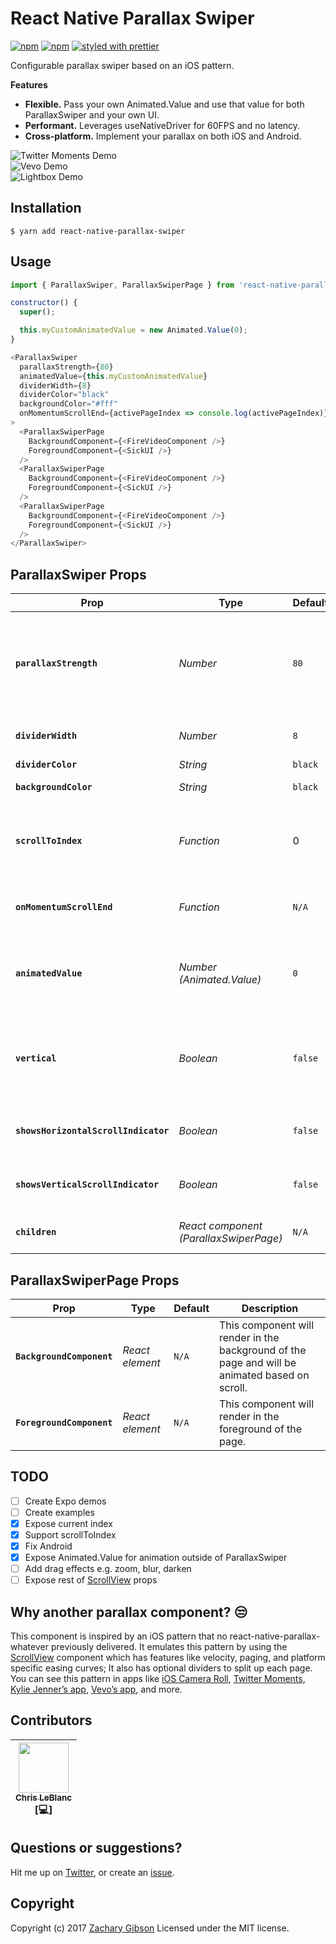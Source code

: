 # React Native Parallax Swiper
[![npm](https://img.shields.io/npm/v/react-native-parallax-swiper.svg?style=flat-square)](https://www.npmjs.com/package/react-native-parallax-swiper)
[![npm](https://img.shields.io/npm/dm/react-native-parallax-swiper.svg?style=flat-square)](https://www.npmjs.com/package/react-native-parallax-swiper)
[![styled with prettier](https://img.shields.io/badge/styled_with-prettier-ff69b4.svg?style=flat-square)](https://github.com/prettier/prettier)

Configurable parallax swiper based on an iOS pattern.

__Features__
- __Flexible.__ Pass your own Animated.Value and use that value for both ParallaxSwiper and your own UI.
- __Performant.__ Leverages useNativeDriver for 60FPS and no latency.
- __Cross-platform.__ Implement your parallax on both iOS and Android.

![Twitter Moments Demo](https://user-images.githubusercontent.com/10658888/30244667-636cfc0e-9588-11e7-9805-3a0c5649ab4b.gif)  
![Vevo Demo](https://user-images.githubusercontent.com/10658888/30244668-66164c3a-9588-11e7-9cfa-c0c5dc29090c.gif)  
![Lightbox Demo](https://user-images.githubusercontent.com/10658888/30244669-68924b4e-9588-11e7-9426-b081953115fc.gif)

## Installation
```shell
$ yarn add react-native-parallax-swiper
```


## Usage
```javascript
import { ParallaxSwiper, ParallaxSwiperPage } from 'react-native-parallax-swiper';
```

```javascript
constructor() {
  super();

  this.myCustomAnimatedValue = new Animated.Value(0);
}
```

```javascript
<ParallaxSwiper
  parallaxStrength={80}
  animatedValue={this.myCustomAnimatedValue}
  dividerWidth={8}
  dividerColor="black"
  backgroundColor="#fff"
  onMomentumScrollEnd={activePageIndex => console.log(activePageIndex)}
>
  <ParallaxSwiperPage
    BackgroundComponent={<FireVideoComponent />}
    ForegroundComponent={<SickUI />}
  />
  <ParallaxSwiperPage
    BackgroundComponent={<FireVideoComponent />}
    ForegroundComponent={<SickUI />}
  />
  <ParallaxSwiperPage
    BackgroundComponent={<FireVideoComponent />}
    ForegroundComponent={<SickUI />}
  />
</ParallaxSwiper>
```

## ParallaxSwiper Props
| Prop | Type | Default | Description |
|---|---|---|---|
| __`parallaxStrength`__ | _Number_ | `80` | This number determines how slow parallax’ing element moves. Lower number yields a subtler parallax effect, higher number increases parallax effect. |
| __`dividerWidth`__ | _Number_ | `8` | The width of the divider between each page. (horizontal only) |
| __`dividerColor`__ | _String_ | `black` | Color of divider. |
| __`backgroundColor`__ | _String_ | `black` | ParallaxSwiper’s background color. |
| __`scrollToIndex`__ | _Function_ | 0 | Scrolls to index with a smooth animation. If used onComponentDidMount scroll is immediate with no animation. |
| __`onMomentumScrollEnd`__ | _Function_ | `N/A` | Fired when ScrollView stops scrolling and is passed the current page index. |
| __`animatedValue`__ | _Number (Animated.Value)_ | `0` | Optionally pass a new instance of Animated.Value to  access the animated value outside of ParallaxSwiper. |
| __`vertical`__ | _Boolean_ | `false` | When true, ParallaxSwiper’s children are arranged vertically in a column instead of horizontally in a row. For now only iOS supports this. |
| __`showsHorizontalScrollIndicator`__ | _Boolean_ | `false` | When true, shows a horizontal scroll indicator. The default value is false. |
| __`showsVerticalScrollIndicator`__ | _Boolean_ | `false` | When true, shows a vertical scroll indicator. The default value is false. |
| __`children`__ | _React component (ParallaxSwiperPage)_ | `N/A` | Each top-level ParallaxSwiperPage child. |

## ParallaxSwiperPage Props
| Prop | Type | Default | Description |
|---|---|---|---|
| __`BackgroundComponent`__ | _React element_ | `N/A` | This component will render in the background of the page and will be animated based on scroll. |
| __`ForegroundComponent`__ | _React element_ | `N/A` | This component will render in the foreground of the page. |

## TODO
- [ ] Create Expo demos
- [ ] Create examples
- [x] Expose current index
- [x] Support scrollToIndex
- [x] Fix Android
- [x] Expose Animated.Value for animation outside of ParallaxSwiper
- [ ] Add drag effects e.g. zoom, blur, darken
- [ ] Expose rest of [ScrollView](http://facebook.github.io/react-native/releases/0.47/docs/scrollview.html#scrollview) props

## Why another parallax component? 😒
This component is inspired by an iOS pattern that no react-native-parallax-whatever previously delivered. It emulates this pattern by using the [ScrollView](http://facebook.github.io/react-native/releases/0.48/docs/scrollview.html) component which has features like velocity, paging, and platform specific easing curves; It also has optional dividers to split up each page. You can see this pattern in apps like [iOS Camera Roll](https://goo.gl/GY3bFQ), [Twitter Moments](https://goo.gl/CvzCQA), [Kylie Jenner’s app](https://goo.gl/yDB69S), [Vevo’s app](https://goo.gl/FMSSeF), and more.

## Contributors
[<img src="https://avatars0.githubusercontent.com/u/2807897?v=4&s=460" width="80px;"/><br /><sub>Chris LeBlanc</sub>](https://github.com/LeBlaaanc)<br />[💻]|
| :---: |

## Questions or suggestions?
Hit me up on [Twitter](https://twitter.com/zacharykeith_), or create an [issue](https://github.com/zachgibson/react-native-parallax-swiper/issues).

## Copyright
Copyright (c) 2017 [Zachary Gibson](http://zachgibsondesign.com/) Licensed under the MIT license.
